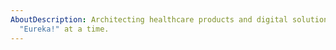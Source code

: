 ```yaml
---
AboutDescription: Architecting healthcare products and digital solutions, one
  "Eureka!" at a time.
---
```

